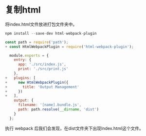 # 复制html

将index.html文件放进打包文件夹中。

```js
npm install --save-dev html-webpack-plugin

const path = require('path');
+ const HtmlWebpackPlugin = require('html-webpack-plugin');

  module.exports = {
    entry: {
      app: './src/index.js',
      print: './src/print.js'
    },
+   plugins: [
+     new HtmlWebpackPlugin({
+       title: 'Output Management'
+     })
+   ],
    output: {
      filename: '[name].bundle.js',
      path: path.resolve(__dirname, 'dist')
    }
  };
```

执行 webpack 后我们会发现，在dist文件夹下出现Index.html这个文件。